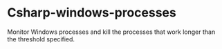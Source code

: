 # Csharp-windows-processes
Monitor Windows processes and kill the processes that work longer than the threshold specified.
